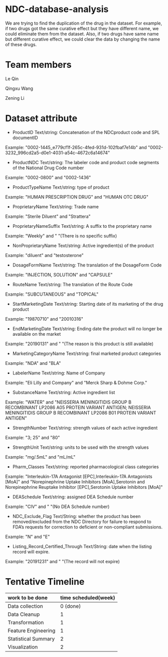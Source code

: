 # NDC-database-analysis

We are trying to find the duplication of the drug in the dataset. For example, if two drugs got the same curative effect but they have different name, we could eliminate them from the dataset. Also, if two drugs have same name but different  curative effect, we could clear the data by changing the name of these drugs.


# Team members

Le Qin

Qingxu Wang

Zening Li

# Dataset attribute

- ProductID  Text/string: Concatenation of the NDCproduct code and SPL documentID

Example: "0002-1445_e779cf1f-265c-4fed-931d-102fbaf7e14b" and "0002-3232_996cd2a5-d0e1-4031-a54c-4672c6a14674"

- ProductNDC  Text/string: The labeler code and product code segments of the National Drug Code number

Example: "0002-0800" and "0002-1436"

- ProductTypeName  Text/string: type of product

Example: "HUMAN PRESCRIPTION DRUG" and "HUMAN OTC DRUG"

- ProprietaryName  Text/string: Trade name

Example: "Sterile Diluent" and "Strattera"

- ProprietaryNameSuffix  Text/string: A suffix to the proprietary name

Example: "Weekly" and " "(There is no specific suffix)

- NonProprietaryName  Text/string: Active ingredient(s) of the product

Example: "diluent" and "testosterone"

- DosageFormName  Text/string: The translation of the DosageForm Code

Example: "INJECTION, SOLUTION" and "CAPSULE"

- RouteName  Text/string: The translation of the Route Code

Example: "SUBCUTANEOUS" and "TOPICAL"

- StartMarketingDate Text/string: Starting date of its marketing of the drug product

Example: "19870710" and "20010316"

- EndMarketingDate  Text/string: Ending date the product will no longer be available on the market

Example: "20190131" and " "(The reason is this product is still available)

- MarketingCategoryName Text/string: final marketed product categories

Example: "NDA" and "BLA"

- LabelerName Text/string: Name of Company

Example: "Eli Lilly and Company" and "Merck Sharp & Dohme Corp."

- SubstanceName   Text/string: Active ingredient list

Example: "WATER" and "NEISSERIA MENINGITIDIS GROUP B RECOMBINANT LP2086 A05 PROTEIN VARIANT ANTIGEN; NEISSERIA MENINGITIDIS GROUP B RECOMBINANT LP2086 B01 PROTEIN VARIANT ANTIGEN"

- StrengthNumber Text/string: strength values of each active ingredient

Example: "3; 25" and "80"

- StrengthUnit  Text/string: units to be used with the strength values

Example: "mg/.5mL" and "mL/mL"

- Pharm_Classes Text/string: reported pharmacological class categories

Example: "Interleukin-17A Antagonist [EPC],Interleukin-17A Antagonists [MoA]" and "Norepinephrine Uptake Inhibitors [MoA],Serotonin and Norepinephrine Reuptake Inhibitor [EPC],Serotonin Uptake Inhibitors [MoA]"

- DEASchedule Text/string: assigned DEA Schedule number

Example: "CIV" and " "(No DEA Schedule number)

- NDC_Exclude_Flag Text/String: whether the product has been removed/excluded from the NDC Directory for failure to respond to FDA’s requests for correction to deficient or non-compliant submissions.

Example: "N" and "E"

- Listing_Record_Certified_Through Text/String: date when the listing record will expire.

Example: "20191231" and " "(The record will not expire)


# Tentative Timeline    
| work to be done    | time scheduled(week)     |
| :------------- | :------------- |
| Data collection       |  0 (done)       |
| Data Cleanup   |  1   |
| Transformation| 1|
| Feature Engineering| 1|
| Statistical Summary| 2|
| Visualization| 2|  
